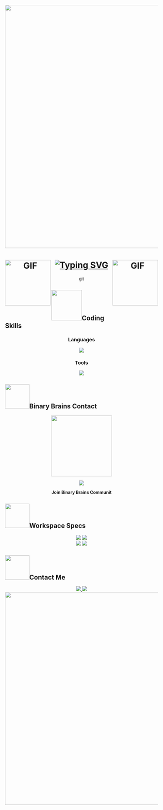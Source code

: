 <div align="center">
    <picture align="center"><img src="https://i.pinimg.com/originals/c5/00/fe/c500fe8949dd3089ebdca8c749b61fdb.png" width= 800px></picture>

<h1 align="center">
    <a href="https://git.io/typing-svg">
        <img src="https://readme-typing-svg.demolab.com?font=Fira+Code&duration=2000&pause=800&color=7E03FF&center=true&vCenter=true&multiline=true&random=false&width=500&height=200&lines=%C2%A1Hi+(o%EF%BE%9Fv%EF%BE%9F)%E3%83%8E!;%F0%9F%94%B0Im+Cruz%F0%9F%94%B0;%F0%9F%92%BBI+am+a+computer+science+student%F0%9F%92%BB" alt="Typing SVG" />
    <a target="_blank" align="center">
  <img align="right"  height="150" width="150" alt="GIF" src="https://media.giphy.com/media/e7QR56Mun2vA4Fp0nI/giphy.gif">
</a>
     <a target="_blank" align="center">
  <img align="left"  height="150" width="150" alt="GIF" src="https://media.giphy.com/media/v1.Y2lkPTc5MGI3NjExbm5hYWtmdDVjbzdteTBldXo0ZWN0amxvcHRhNnZqZWV0bDB2Y2Y5ayZlcD12MV9pbnRlcm5hbF9naWZfYnlfaWQmY3Q9cw/4HvglAWtvzQGaEyLj9/giphy.gif">
</a> 
</a>
</h1>git
</div>

## <picture><img  src = "https://media.giphy.com/media/YFCpKvyrKaSfTiQosh/giphy.gif" width = 100px></picture>Coding Skills
<div align="center">
    <div align="center">
    <h3>Languages</h3>
  <a href="https://skillicons.dev">
    <img src="https://skillicons.dev/icons?i=cpp,c,html" />
  </a>
    </div>
        <div align="center">
    <h3>Tools</h3>
  <a href="https://skillicons.dev">
    <img src="https://skillicons.dev/icons?i=vscode" />
  </a>
    </div>
</div>

## <picture><img src="https://cdna.artstation.com/p/assets/images/images/014/924/928/original/eric-murray-flyingbrain5.gif?1546307610" width= 80px></picture>Binary Brains Contact
<div align="center">
<p >
  <a href="https://discord.gg/bHujnD75">
    <img src="https://scontent.fmex23-1.fna.fbcdn.net/v/t39.30808-6/344576671_972447420784783_4444963034629506388_n.jpg?_nc_cat=101&ccb=1-7&_nc_sid=5f2048&_nc_ohc=oTANW3TENFMAX8VXG6k&_nc_ht=scontent.fmex23-1.fna&oh=00_AfB265sCTDuuBAs5vffne1cV5qocOL-gAQ2ZdnoWwsU6_A&oe=653D5AF2"weight=200px height=200px  />
   <div>
   <a href="https://discord.gg/bHujnD75">
    <img src="https://skillicons.dev/icons?i=discord"/>
    </a>
        <p > <strong> Join Binary Brains Communit </strong> </p>
    </div>
  </p>
  </a>
</div>

## <picture><img src="https://i.pinimg.com/originals/4f/d0/c0/4fd0c049c173c9beb5a0101a84deb6f9.gif" width= 80px></picture>Workspace Specs
<div align="center">
    <img src="https://img.shields.io/badge/AMD-Ryzen_5_5600X-ED1C24?style=for-the-badge&logo=amd&logoColor=white"/>
    <img src="https://img.shields.io/badge/AMD-Radeon_RX_6600-ED1C24?style=for-the-badge&logo=amd&logoColor=white"/>
        <div align="bottom">
        <img src="https://img.shields.io/badge/Windows11-ASUS_TUF_GAMING_WIFI_II-0078D6?style=for-the-badge&logo=windows&logoColor=white"/>
        <img src="https://img.shields.io/badge/Kingston-BEAST_16_RAM-0078D6?style=for-the-badge&logo=windows&logoColor=white"/>
        </div>  
</div>

## <picture><img src="https://media.giphy.com/media/4Z95uhPpDHmOsjifx8/giphy.gif" width= 80px></picture>Contact Me
<div align="center">
    <a href="https://www.instagram.com/lapanteramora___/" />
    <img src="https://img.shields.io/badge/Instagram-E4405F?style=for-the-badge&logo=instagram&logoColor=white"/>
            <a href="https://www.facebook.com/profile.php?id=100074619822824"/>
                <img src="https://img.shields.io/badge/Facebook-1877F2?style=for-the-badge&logo=facebook&logoColor=white"/>
</div>
<div align="center">
    <img   width= 700px src="https://clipart-library.com/images_k/marigolds-transparent/marigolds-transparent-10.png"/>
</div>
